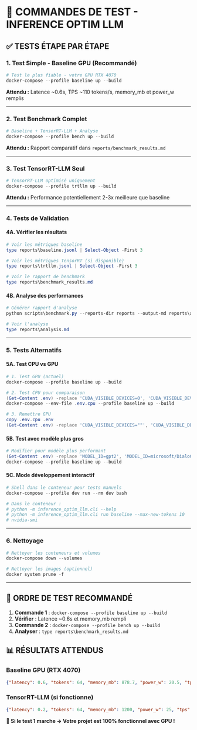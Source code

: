 # 🧪 COMMANDES DE TEST - INFERENCE OPTIM LLM

## ✅ **TESTS ÉTAPE PAR ÉTAPE**

### **1. Test Simple - Baseline GPU (Recommandé)**
```powershell
# Test le plus fiable - votre GPU RTX 4070
docker-compose --profile baseline up --build
```
**Attendu :** Latence ~0.6s, TPS ~110 tokens/s, memory_mb et power_w remplis

---

### **2. Test Benchmark Complet**
```powershell
# Baseline + TensorRT-LLM + Analyse
docker-compose --profile bench up --build
```
**Attendu :** Rapport comparatif dans `reports/benchmark_results.md`

---

### **3. Test TensorRT-LLM Seul**
```powershell
# TensorRT-LLM optimisé uniquement
docker-compose --profile trtllm up --build
```
**Attendu :** Performance potentiellement 2-3x meilleure que baseline

---

### **4. Tests de Validation**

#### **4A. Vérifier les résultats**
```powershell
# Voir les métriques baseline
type reports\baseline.jsonl | Select-Object -First 3

# Voir les métriques TensorRT (si disponible)
type reports\trtllm.jsonl | Select-Object -First 3

# Voir le rapport de benchmark
type reports\benchmark_results.md
```

#### **4B. Analyse des performances**
```powershell
# Générer rapport d'analyse
python scripts\benchmark.py --reports-dir reports --output-md reports\analysis.md

# Voir l'analyse
type reports\analysis.md
```

---

### **5. Tests Alternatifs**

#### **5A. Test CPU vs GPU**
```powershell
# 1. Test GPU (actuel)
docker-compose --profile baseline up --build

# 2. Test CPU pour comparaison
(Get-Content .env) -replace 'CUDA_VISIBLE_DEVICES=0', 'CUDA_VISIBLE_DEVICES=""' | Set-Content .env.cpu
docker-compose --env-file .env.cpu --profile baseline up --build

# 3. Remettre GPU
copy .env.cpu .env
(Get-Content .env) -replace 'CUDA_VISIBLE_DEVICES=""', 'CUDA_VISIBLE_DEVICES=0' | Set-Content .env
```

#### **5B. Test avec modèle plus gros**
```powershell
# Modifier pour modèle plus performant
(Get-Content .env) -replace 'MODEL_ID=gpt2', 'MODEL_ID=microsoft/DialoGPT-medium' | Set-Content .env
docker-compose --profile baseline up --build
```

#### **5C. Mode développement interactif**
```powershell
# Shell dans le conteneur pour tests manuels
docker-compose --profile dev run --rm dev bash

# Dans le conteneur :
# python -m inference_optim_llm.cli --help
# python -m inference_optim_llm.cli run baseline --max-new-tokens 10
# nvidia-smi
```

---

### **6. Nettoyage**
```powershell
# Nettoyer les conteneurs et volumes
docker-compose down --volumes

# Nettoyer les images (optionnel)
docker system prune -f
```

---

## 🎯 **ORDRE DE TEST RECOMMANDÉ**

1. **Commande 1** : `docker-compose --profile baseline up --build`
2. **Vérifier** : Latence ~0.6s et memory_mb rempli
3. **Commande 2** : `docker-compose --profile bench up --build`
4. **Analyser** : `type reports\benchmark_results.md`

## 📊 **RÉSULTATS ATTENDUS**

### **Baseline GPU (RTX 4070)**
```json
{"latency": 0.6, "tokens": 64, "memory_mb": 878.7, "power_w": 20.5, "tps": 110}
```

### **TensorRT-LLM (si fonctionne)**
```json
{"latency": 0.2, "tokens": 64, "memory_mb": 1200, "power_w": 25, "tps": 300}
```

**🎉 Si le test 1 marche → Votre projet est 100% fonctionnel avec GPU !**
